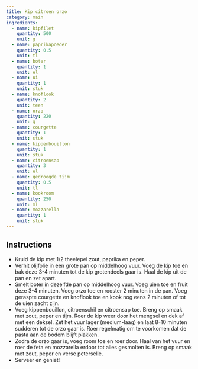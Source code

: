 ```yaml
---
title: Kip citroen orzo
category: main
ingredients:
  - name: kipfilet
    quantity: 500
    unit: g
  - name: paprikapoeder
    quantity: 0.5
    unit: tl
  - name: boter
    quantity: 1
    unit: el
  - name: ui
    quantity: 1
    unit: stuk
  - name: knoflook
    quantity: 2
    unit: teen
  - name: orzo
    quantity: 220
    unit: g
  - name: courgette
    quantity: 1
    unit: stuk
  - name: kippenbouillon
    quantity: 1
    unit: stuk
  - name: citroensap
    quantity: 3
    unit: el
  - name: gedroogde tijm
    quantity: 0.5
    unit: tl
  - name: kookroom
    quantity: 250
    unit: ml
  - name: mozzarella
    quantity: 1
    unit: stuk
---
```


<Recipe />

## Instructions

- Kruid de kip met 1/2 theelepel zout, paprika en peper.
- Verhit olijfolie in een grote pan op middelhoog vuur. Voeg de kip toe en bak deze 3-4 minuten tot de kip grotendeels gaar is. Haal de kip uit de pan en zet apart.
- Smelt boter in dezelfde pan op middelhoog vuur. Voeg uien toe en fruit deze 3-4 minuten. Voeg orzo toe en rooster 2 minuten in de pan. Voeg geraspte courgette en knoflook toe en kook nog eens 2 minuten of tot de uien zacht zijn.
- Voeg kippenbouillon, citroenschil en citroensap toe. Breng op smaak met zout, peper en tijm. Roer de kip weer door het mengsel en dek af met een deksel. Zet het vuur lager (medium-laag) en laat 8-10 minuten sudderen tot de orzo gaar is. Roer regelmatig om te voorkomen dat de pasta aan de bodem blijft plakken.
- Zodra de orzo gaar is, voeg room toe en roer door. Haal van het vuur en roer de feta en mozzarella erdoor tot alles gesmolten is. Breng op smaak met zout, peper en verse peterselie.
- Serveer en geniet!
